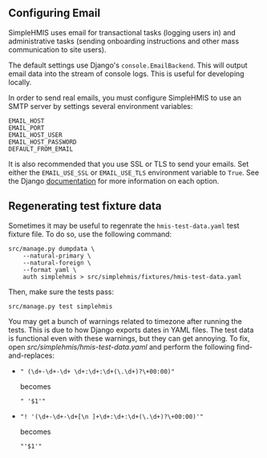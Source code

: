 Configuring Email
-----------------

SimpleHMIS uses email for transactional tasks (logging users in) and administrative tasks (sending onboarding instructions and other mass communication to site users).

The default settings use Django's `console.EmailBackend`. This will output email data into the stream of console logs. This is useful for developing locally.

In order to send real emails, you must configure SimpleHMIS to use an SMTP server by settings several environment variables:

    EMAIL_HOST
    EMAIL_PORT
    EMAIL_HOST_USER
    EMAIL_HOST_PASSWORD
    DEFAULT_FROM_EMAIL

It is also recommended that you use SSL or TLS to send your emails. Set either the `EMAIL_USE_SSL` or `EMAIL_USE_TLS` environment variable to `True`. See the Django [documentation](https://docs.djangoproject.com/en/1.8/ref/settings/#email-use-tls) for more information on each option.


Regenerating test fixture data
------------------------------

Sometimes it may be useful to regenrate the `hmis-test-data.yaml` test fixture file. To do so, use the following command:

    src/manage.py dumpdata \
    	--natural-primary \
    	--natural-foreign \
    	--format yaml \
    	auth simplehmis > src/simplehmis/fixtures/hmis-test-data.yaml

Then, make sure the tests pass:

    src/manage.py test simplehmis

You may get a bunch of warnings related to timezone after running the tests. This is due to how Django exports dates in YAML files. The test data is functional even with these warnings, but they can get annoying. To fix, open *src/simplehmis/hmis-test-data.yaml* and perform the following find-and-replaces:

* `" (\d+-\d+-\d+ \d+:\d+:\d+(\.\d+)?\+00:00)"`

  becomes

  `" '$1'"`

* `"! '(\d+-\d+-\d+[\n ]+\d+:\d+:\d+(\.\d+)?\+00:00)'"`

  becomes

  `"'$1'"`